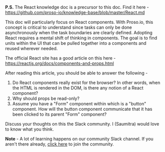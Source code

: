 **P.S.** The React knowledge doc is a precursor to this doc. Find it here - https://github.com/proso-io/knowledge-base/blob/master/React.md


This doc will particularly focus on React components. With Proso.io, this concept is critical to understand since tasks can only be done asynchronously when the task boundaries are clearly defined. Adopting React requires a mental shift of thinking in components. The goal is to find units within the UI that can be pulled together into a components and reused wherever needed. 

The official React site has a good article on this here - https://reactjs.org/docs/components-and-props.html


After reading this article, you should be able to answer the following - 

1. Do React components really exist for the browser? In other words, when the HTML is rendered in the DOM, is there any notion of a React component? 
2. Why should props be read-only?
3. Assume you have a "Form" component within which is a "button" component. How will the button component communicate that it has been clicked to its parent "Form" component?


Discuss your thoughts on this the Slack community. I (Saumitra) would love to know what you think.



**Note** - A lot of learning happens on our community Slack channel. If you aren't there already, [click here](https://join.slack.com/t/proso-io/shared_invite/enQtNjAyNjA3MzY4MDY3LWI4MDFmMzQwNjkyNjdhMGQyOTYzNjM4YTllOTkxYjI5YzY4NmFjMDhiMTM2ZWNlMGI1NzEwMzAxOTc0YTgwYzA) to join the community.
